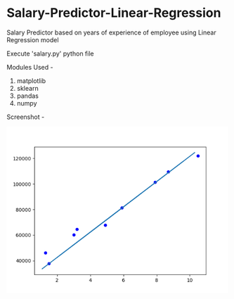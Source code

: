 # Salary-Predictor-Linear-Regression
Salary Predictor based on years of experience of employee using Linear Regression model

Execute 'salary.py' python file

Modules Used -
1) matplotlib
2) sklearn
3) pandas 
4) numpy

Screenshot - 

<img src="screenshots/graph.png">
